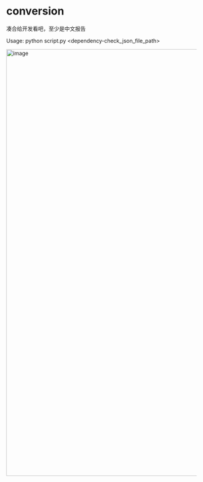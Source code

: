 # conversion

凑合给开发看吧，至少是中文报告

Usage: python script.py <dependency-check_json_file_path>

<img width="1129" alt="image" src="https://github.com/purple-WL/conversion/assets/63894044/66865d1f-a781-423a-937e-cef978f61c94">
